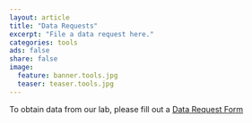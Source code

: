 ```yaml
---
layout: article
title: "Data Requests"
excerpt: "File a data request here."
categories: tools
ads: false
share: false
image:
  feature: banner.tools.jpg
  teaser: teaser.tools.jpg
---
```


To obtain data from our lab, please fill out a [Data Request Form](https://edc.camhx.ca/redcap/surveys/?s=YF4MLAJLYR)
